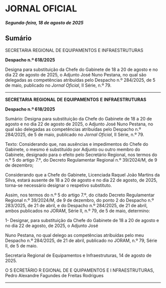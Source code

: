 # JORNAL OFICIAL

##### Segunda-feira, 18 de agosto de 2025

## **Sumário**

SECRETARIA REGIONAL DE EQUIPAMENTOS E INFRAESTRUTURAS

**Despacho n.º 618/2025**

Designa para substituição da Chefe do Gabinete de 18 a 20 de agosto e no dia 22 de
agosto de 2025, o Adjunto José Nuno Pestana, no qual são delegadas as
competências atribuídas pelo Despacho n.º 284/2025, de 5 de maio, publicado no
_Jornal Oficial_, II Série, n.º 79.




---

**SECRETARIA** **REGIONAL** **DE** **EQUIPAMENTOS** **E** **INFRAESTRUTURAS**


**Despacho n.º 618/2025**


Sumário:
Designa para substituição da Chefe do Gabinete de 18 a 20 de agosto e no dia 22 de agosto de 2025, o Adjunto José Nuno Pestana, no
qual são delegadas as competências atribuídas pelo Despacho n.º 284/2025, de 5 de maio, publicado no _Jornal Oficial_, II Série, n.º 79.

Texto:
Considerando que, nas ausências e impedimentos do Chefe do Gabinete, o mesmo é substituído por Adjunto ou outro
membro do Gabinete, designado para o efeito pelo Secretário Regional, nos termos do n.º 5 do artigo 7.º, do Decreto
Regulamentar Regional n.º 39/2024/M, de 9 de dezembro;

Considerando que a Chefe do Gabinete, Licenciada Raquel João Martins da Silva, estará ausente de 18 a 20 de agosto e no
dia 22 de agosto, de 2025, torna-se necessário designar o respetivo substituto.

Assim, nos termos do n.º 5 do artigo 7.º, do citado Decreto Regulamentar Regional n.º 39/2024/M, de 9 de dezembro, do
ponto 2 do Despacho n.º 283/2025, de 21 de abril, e do Despacho n.º 284/2025, de 21 de abril, ambos publicados no JORAM,
Série II, n.º 79, de 5 de maio, determino:


1- Designar, para substituição da Chefe do Gabinete de 18 a 20 de agosto e no dia 22 de agosto, de 2025, o Adjunto José

Nuno Pestana, no qual delego as competências atribuídas pelo meu Despacho n.º 284/2025, de 21 de abril, publicado
no JORAM, n.º 79, Série II, de 5 de maio.

Secretaria Regional de Equipamentos e Infraestruturas, 14 de agosto de 2025.

O S ECRETÁRIO R EGIONAL DE E QUIPAMENTOS E I NFRAESTRUTURAS, Pedro Alexandre Fagundes de Freitas Rodrigues




---
